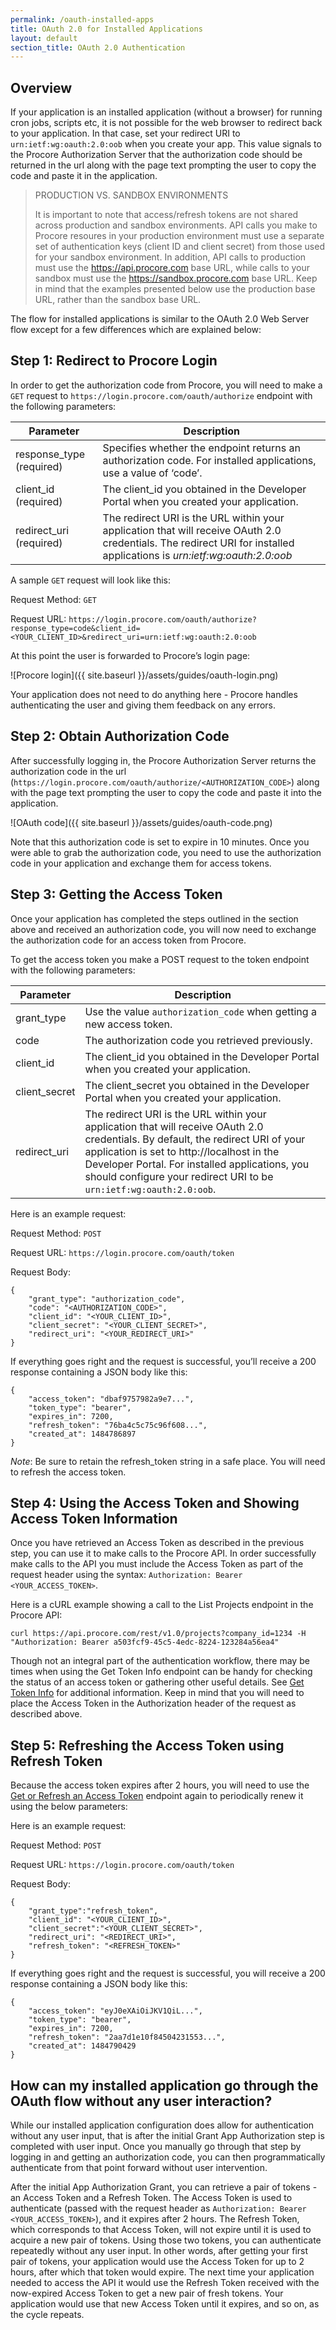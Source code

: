 ```yaml
---
permalink: /oauth-installed-apps
title: OAuth 2.0 for Installed Applications
layout: default
section_title: OAuth 2.0 Authentication
---
```


## Overview

If your application is an installed application (without a browser) for running cron jobs, scripts etc, it is not possible for the web browser to redirect back to your application.
In that case, set your redirect URI to `urn:ietf:wg:oauth:2.0:oob` when you create your app.
This value signals to the Procore Authorization Server that the authorization code should be returned in the url along with the page text prompting the user to copy the code and paste it in the application.

> PRODUCTION VS. SANDBOX ENVIRONMENTS
>
> It is important to note that access/refresh tokens are not shared across production and sandbox environments.
> API calls you make to Procore resoures in your production environment must use a separate set of authentication keys (client ID and client secret) from those used for your sandbox environment.
> In addition, API calls to production must use the https://api.procore.com base URL, while calls to your sandbox must use the https://sandbox.procore.com base URL.
> Keep in mind that the examples presented below use the production base URL, rather than the sandbox base URL.

The flow for installed applications is similar to the OAuth 2.0 Web Server flow except for a few differences which are explained below:

## Step 1: Redirect to Procore Login

In order to get the authorization code from Procore, you will need to make a `GET` request to `https://login.procore.com/oauth/authorize` endpoint with the following parameters:


| Parameter                |  Description                                                                                                                                                            |
| ------------------------ | ----------------------------------------------------------------------------------------------------------------------------------------------------------------------- |
| response_type (required) | Specifies whether the endpoint returns an authorization code. For installed applications, use a value of ‘code’.                                                        |
| client_id (required)     | The client_id you obtained in the Developer Portal when you created your application.                                                                                   |
| redirect_uri (required)  | The redirect URI is the URL within your application that will receive OAuth 2.0 credentials. The redirect URI for installed applications is *urn:ietf:wg:oauth:2.0:oob* |

A sample `GET` request will look like this:

Request Method: `GET`

Request URL: `https://login.procore.com/oauth/authorize?response_type=code&client_id=<YOUR_CLIENT_ID>&redirect_uri=urn:ietf:wg:oauth:2.0:oob`

At this point the user is forwarded to Procore’s login page:

![Procore login]({{ site.baseurl }}/assets/guides/oauth-login.png)

Your application does not need to do anything here - Procore handles authenticating the user and giving them feedback on any errors.

## Step 2: Obtain Authorization Code

After successfully logging in, the Procore Authorization Server returns the authorization code in the url (`https://login.procore.com/oauth/authorize/<AUTHORIZATION_CODE>`) along with the page text prompting the user to copy the code and paste it into the application.

![OAuth code]({{ site.baseurl }}/assets/guides/oauth-code.png)

Note that this authorization code is set to expire in 10 minutes.
Once you were able to grab the authorization code, you need to use the authorization code in your application and exchange them for access tokens.

## Step 3: Getting the Access Token

Once your application has completed the steps outlined in the section above and received an authorization code, you will now need to exchange the authorization code for an access token from Procore.

To get the access token you make a POST request to the token endpoint with the following parameters:

| Parameter     |  Description                                                                                                                                                                                                                                                                                            |
| ------------- | ------------------------------------------------------------------------------------------------------------------------------------------------------------------------------------------------------------------------------------------------------------------------------------------------------- |
| grant_type    | Use the value `authorization_code` when getting a new access token.                                                                                                                                                                                                                                     |
| code          | The authorization code you retrieved previously.                                                                                                                                                                                                                                                        |
| client_id     | The client_id you obtained in the Developer Portal when you created your application.                                                                                                                                                                                                                   |
| client_secret | The client_secret you obtained in the Developer Portal when you created your application.                                                                                                                                                                                                               |
| redirect_uri  | The redirect URI is the URL within your application that will receive OAuth 2.0 credentials. By default, the redirect URI of your application is set to http://localhost in the Developer Portal. For installed applications, you should configure your redirect URI to be `urn:ietf:wg:oauth:2.0:oob`. |

Here is an example request:

Request Method: `POST`

Request URL: `https://login.procore.com/oauth/token`

Request Body:

```
{
    "grant_type": "authorization_code",
    "code": "<AUTHORIZATION_CODE>",
    "client_id": "<YOUR_CLIENT_ID>",
    "client_secret": "<YOUR_CLIENT_SECRET>",
    "redirect_uri": "<YOUR_REDIRECT_URI>"
}
```

If everything goes right and the request is successful, you’ll receive a 200 response containing a JSON body like this:

```
{
    "access_token": "dbaf9757982a9e7...",
    "token_type": "bearer",
    "expires_in": 7200,
    "refresh_token": "76ba4c5c75c96f608...",
    "created_at": 1484786897
}
```

*Note*: Be sure to retain the refresh_token string in a safe place. You will need to refresh the access token.

## Step 4: Using the Access Token and Showing Access Token Information

Once you have retrieved an Access Token as described in the previous step, you can use it to make calls to the Procore API.
In order successfully make calls to the API you must include the Access Token as part of the request header using the syntax: `Authorization: Bearer <YOUR_ACCESS_TOKEN>`.

Here is a cURL example showing a call to the List Projects endpoint in the Procore API:

```
curl https://api.procore.com/rest/v1.0/projects?company_id=1234 -H "Authorization: Bearer a503fcf9-45c5-4edc-8224-123284a56ea4"
```

Though not an integral part of the authentication workflow, there may be times when using the Get Token Info endpoint can be handy for checking the status of an access token or gathering other useful details.
See [Get Token Info](https://developers.procore.com/reference/rest/v1/authentication#get-token-info) for additional information. Keep in mind that you will need to place the Access Token in the Authorization header of the request as described above.

## Step 5: Refreshing the Access Token using Refresh Token

Because the access token expires after 2 hours, you will need to use the [Get or Refresh an Access Token](https://developers.procore.com/reference/rest/v1/authentication#get-or-refresh-an-access-token) endpoint again to periodically renew it using the below parameters:

Here is an example request:

Request Method: `POST`

Request URL: `https://login.procore.com/oauth/token`

Request Body:

```
{
    "grant_type":"refresh_token",
    "client_id": "<YOUR_CLIENT_ID>",
    "client_secret":"<YOUR_CLIENT_SECRET>",
    "redirect_uri": "<REDIRECT_URI>",
    "refresh_token": "<REFRESH_TOKEN>"
}
```

If everything goes right and the request is successful, you will receive a 200 response containing a JSON body like this:

```
{
    "access_token": "eyJ0eXAiOiJKV1QiL...",
    "token_type": "bearer",
    "expires_in": 7200,
    "refresh_token": "2aa7d1e10f84504231553...",
    "created_at": 1484790429
}
```

## How can my installed application go through the OAuth flow without any user interaction?

While our installed application configuration does allow for authentication without any user input, that is after the initial Grant App Authorization step is completed with user input.
Once you manually go through that step by logging in and getting an authorization code, you can then programmatically authenticate from that point forward without user intervention.

After the initial App Authorization Grant, you can retrieve a pair of tokens - an Access Token and a Refresh Token. The Access Token is used to authenticate (passed with the request header as `Authorization: Bearer <YOUR_ACCESS_TOKEN>`), and it expires after 2 hours.
The Refresh Token, which corresponds to that Access Token, will not expire until it is used to acquire a new pair of tokens.
Using those two tokens, you can authenticate repeatedly without any user input.
In other words, after getting your first pair of tokens, your application would use the Access Token for up to 2 hours, after which that token would expire.
The next time your application needed to access the API it would use the Refresh Token received with the now-expired Access Token to get a new pair of fresh tokens.
Your application would use that new Access Token until it expires, and so on, as the cycle repeats.
